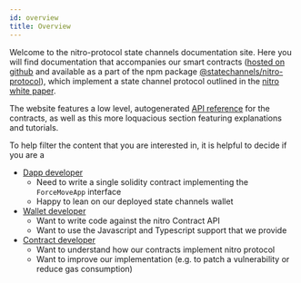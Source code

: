```yaml
---
id: overview
title: Overview
---
```


Welcome to the nitro-protocol state channels documentation site. Here you will find documentation that accompanies our smart contracts ([hosted on github](https://github.com/statechannels/monorepo/tree/master/packages/nitro-protocol/contracts) and available as a part of the npm package [@statechannels/nitro-protocol](https://www.npmjs.com/package/@statechannels/nitro-protocol)), which implement a state channel protocol outlined in the [nitro white paper](https://magmo.com/nitro-protocol.pdf).

The website features a low level, autogenerated [API reference](./contract-api/contract-inheritance.md) for the contracts, as well as this more loquacious section featuring explanations and tutorials.

To help filter the content that you are interested in, it is helpful to decide if you are a

- [Dapp developer](./dapp-devs/intro.md)
  - Need to write a single solidity contract implementing the `ForceMoveApp` interface
  - Happy to lean on our deployed state channels wallet
- [Wallet developer](./wallet-devs/quick-start.md)
  - Want to write code against the nitro Contract API
  - Want to use the Javascript and Typescript support that we provide
- [Contract developer](./contract-devs/intro.md)
  - Want to understand how our contracts implement nitro protocol
  - Want to improve our implementation (e.g. to patch a vulnerability or reduce gas consumption)
